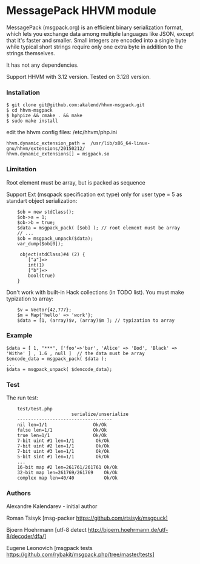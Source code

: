 # MessagePack HHVM module 

MessagePack (msgpack.org) is an efficient binary serialization format, which lets you exchange data among multiple languages like JSON, except that it's faster and smaller. Small integers are encoded into a single byte while typical short strings require only one extra byte in addition to the strings themselves.

It has not any dependencies.  

Support HHVM with 3.12 version. Tested on 3.12ß version.

### Installation

	
	$ git clone git@github.com:akalend/hhvm-msgpack.git
	$ cd hhvm-msgpack
	$ hphpize && cmake . && make
	$ sudo make install

edit the hhvm config files: /etc/hhvm/php.ini 

	hhvm.dynamic_extension_path =  /usr/lib/x86_64-linux-gnu/hhvm/extensions/20150212/
	hhvm.dynamic_extensions[] = msgpack.so

### Limitation
	
Root element must be array, but is packed as sequence

Support Ext (msqpack specification ext type) only for user type = 5 as standart object serialization:

		$ob = new stdClass();
		$ob->a = 1;
		$ob->b = true;
		$data = msgpack_pack( [$ob] ); // root element must be array
  		// ...
  		$ob = msgpack_unpack($data);
  		var_dump($ob[0]);

		 object(stdClass)#4 (2) {
		    ["a"]=>
		    int(1)
		    ["b"]=>
		    bool(true)
		}


Don't work with built-in Hack collections (in TODO list). You must make typization to array:

		$v = Vector{42,777};
		$m = Map{'hello' => 'work'};
		$data = [1, (array)$v, (array)$m ]; // typization to array


### Example

	$data = [ 1, "***", ['foo'=>'bar', 'Alice' => 'Bod', 'Black' => 'Withe' ] , 1.6 , null ]  // the data must be array
	$encode_data = msgpack_pack( $data );
	...
	$data = msgpack_unpack( $dencode_data);

### Test

The run test: 

		test/test.php
							serialize/unserialize
		-----------------------------------
		nil len=1/1		 			Ok/Ok
		false len=1/1		 		Ok/Ok
		true len=1/1		 		Ok/Ok
		7-bit uint #1 len=1/1		 Ok/Ok
		7-bit uint #2 len=1/1		 Ok/Ok
		7-bit uint #3 len=1/1		 Ok/Ok
		5-bit sint #1 len=1/1		 Ok/Ok
		...
		16-bit map #2 len=261761/261761	Ok/Ok
		32-bit map len=261769/261769	Ok/Ok
		complex map len=40/40		 	Ok/Ok
### Authors

Alexandre Kalendarev - initial author

Roman Tsisyk [msg-packer https://github.com/rtsisyk/msgpuck]

Bjoern Hoehrmann [utf-8 detect  http://bjoern.hoehrmann.de/utf-8/decoder/dfa/] 

Eugene Leonovich [msgpack tests https://github.com/rybakit/msgpack.php/tree/master/tests]


